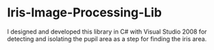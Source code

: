 # Iris-Image-Processing-Lib

I designed and developed this library in C# with Visual Studio 2008 for detecting and isolating the pupil area as a step for finding the iris area.

